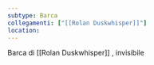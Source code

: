 ```yaml
---
subtype: Barca
collegamenti: ["[[Rolan Duskwhisper]]"]
location: 
---
```


Barca di [[Rolan Duskwhisper]] , invisibile 